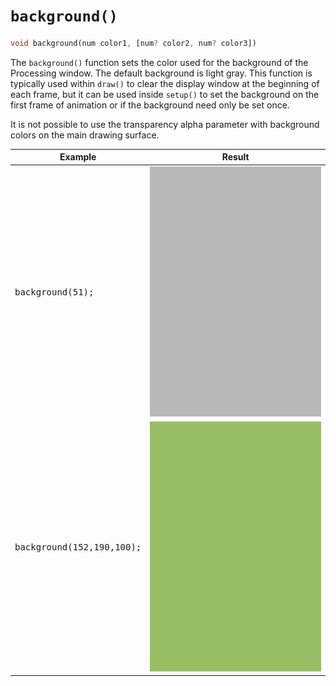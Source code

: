 # `background()`

```dart
void background(num color1, [num? color2, num? color3])
```

The `background()` function sets the color used for the background of the Processing window. The default background is light gray. This function is typically used within `draw()` to clear the display window at the beginning of each frame, but it can be used inside `setup()` to set the background on the first frame of animation or if the background need only be set once.

It is not possible to use the transparency alpha parameter with background colors on the main drawing surface.

| Example                                         | Result                                                                 |
| ----------------------------------------------- | ---------------------------------------------------------------------- |
| <pre lang="dart">background(51);</pre>          | <img src="/_images/background_2_gray.png" width="400" height="400" />  |
| <pre lang="dart">background(152,190,100);</pre> | <img src="/_images/background_1_green.png" width="400" height="400" /> |
